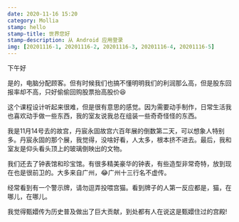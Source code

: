 ```yaml
---
date: 2020-11-16 15:20
category: Mollia
stamp: hello
stamp-title: 世界您好
stamp-description: 从 Android 应用登录
img: [20201116-1, 20201116-2, 20201116-3, 20201116-4, 20201116-5]
---
```


<p>
下午好

是的，电脑分配顾客。但有时候我们也搞不懂明明我们的利润那么高，但是股东回报率却不高，只好偷偷回购股票抬高股价😆

这个课程设计听起来很难，但是很有意思的感觉。因为需要动手制作，日常生活我也喜欢动手做一些东西，我的室友说我总在组装一些奇奇怪怪的东西。

我是11月14号去的故宫，丹宸永固故宫六百年展的倒数第二天，可以想象人特别多。丹宸永固的那个展，我觉得，没啥好看，人太多，根本挤不进去。最后，我和室友是仰头看头顶上的玻璃倒映出的文物。

我们还去了钟表馆和珍宝馆。有很多精美豪华的钟表，有些造型非常奇特，放到现在也是很前卫的。大多来自广州，😂广州十三行名不虚传。

经常看到有一个警示牌，请勿逗弄投喂宫猫。看到牌子的人第一反应都是，猫，在哪儿，在哪儿。

我觉得甄嬛传为历史普及做出了巨大贡献，到处都有人在说这是甄嬛住过的宫殿!

</p>